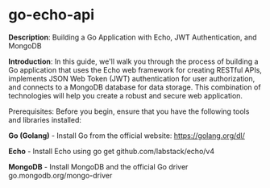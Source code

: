 ﻿# go-echo-api

**Description**: Building a Go Application with Echo, JWT Authentication, and MongoDB

**Introduction**:
In this guide, we'll walk you through the process of building a Go application that uses the Echo web framework for creating RESTful APIs, implements JSON Web Token (JWT) authentication for user authorization, and connects to a MongoDB database for data storage. This combination of technologies will help you create a robust and secure web application.

Prerequisites:
Before you begin, ensure that you have the following tools and libraries installed:

**Go (Golang)** - Install Go from the official website: https://golang.org/dl/

**Echo** - Install Echo using go get github.com/labstack/echo/v4

**MongoDB** - Install MongoDB and the official Go driver go.mongodb.org/mongo-driver
